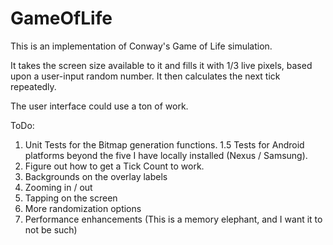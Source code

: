 # GameOfLife

This is an implementation of Conway's Game of Life simulation.

It takes the screen size available to it and fills it with 1/3 live pixels, based upon a
user-input random number.  It then calculates the next tick repeatedly.

The user interface could use a ton of work.  

ToDo:
1. Unit Tests for the Bitmap generation functions.
1.5 Tests for Android platforms beyond the five I have locally installed (Nexus / Samsung).
2. Figure out how to get a Tick Count to work.
3. Backgrounds on the overlay labels
4. Zooming in / out
5. Tapping on the screen
6. More randomization options
7. Performance enhancements (This is a memory elephant, and I want it to not be such)